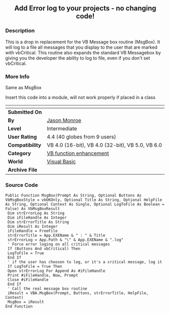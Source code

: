 ﻿<div align="center">

## Add Error log to your projects \- no changing code\!


</div>

### Description

This is a drop in replacement for the VB Message box routine (MsgBox). It will log to a file all messages that you display to the user that are marked with vbCritical. This routine also expands the standard VB Messagebox by giving you the developer the ability to log to file, even if you don't set vbCritical.
 
### More Info
 
Same as MsgBox

Insert this code into a module, will not work properly if placed in a class


<span>             |<span>
---                |---
**Submitted On**   |
**By**             |[Jason Monroe](https://github.com/Planet-Source-Code/PSCIndex/blob/master/ByAuthor/jason-monroe.md)
**Level**          |Intermediate
**User Rating**    |4.4 (40 globes from 9 users)
**Compatibility**  |VB 4\.0 \(16\-bit\), VB 4\.0 \(32\-bit\), VB 5\.0, VB 6\.0
**Category**       |[VB function enhancement](https://github.com/Planet-Source-Code/PSCIndex/blob/master/ByCategory/vb-function-enhancement__1-25.md)
**World**          |[Visual Basic](https://github.com/Planet-Source-Code/PSCIndex/blob/master/ByWorld/visual-basic.md)
**Archive File**   |[](https://github.com/Planet-Source-Code/jason-monroe-add-error-log-to-your-projects-no-changing-code__1-6644/archive/master.zip)





### Source Code

```
Public Function MsgBox(Prompt As String, Optional Buttons As VbMsgBoxStyle = vbOKOnly, Optional Title As String, Optional HelpFile As String, Optional Context As Single, Optional LogToFile As Boolean = False) As VbMsgBoxResult
 Dim strErrorLog As String
 Dim iFileHandle As Integer
 Dim strErrorTitle As String
 Dim iResult As Integer
 iFileHandle = FreeFile
 strErrorTitle = App.EXEName & " : " & Title
 strErrorLog = App.Path & "\" & App.EXEName & ".log"
 ' Force error loging on all critical messages
 If (Buttons And vbCritical) Then
 LogToFile = True
 End If
 ' if the user has choosen to log, or it's a critical message, log it
 If LogToFile = True Then
 Open strErrorLog For Append As #iFileHandle
 Print #iFileHandle, Now, Prompt
 Close #iFileHandle
 End If
 ' Call the real message box routine
 iResult = VBA.MsgBox(Prompt, Buttons, strErrorTitle, HelpFile, Context)
 MsgBox = iResult
End Function
```

